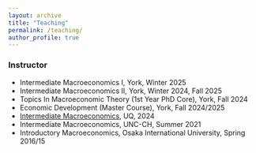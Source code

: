```yaml
---
layout: archive
title: "Teaching"
permalink: /teaching/
author_profile: true
---
```


### Instructor
* Intermediate Macroeconomics I, York, Winter 2025
* Intermediate Macroeconomics II, York, Winter 2024, Fall 2025
* Topics In Macroeconomic Theory (1st Year PhD Core), York, Fall 2024
* Economic Development (Master Course), York, Fall 2024/2025
* <a href="https://course-profiles.uq.edu.au/student_section_loader/section_1/131477">Intermediate Macroeconomics</a>, UQ, 2024
* Intermediate Macroeconomics, UNC-CH, Summer 2021
* Introductory Macroeconomics, Osaka International University, Spring 2016/15

<!-- ### Teaching Assistant
* Financial Markets and Economic Fluctuations, UNC-CH, Spring 2023
* Introduction to Economics, UNC-CH, Spring 2022
* Advanced Macroeconomics Theory I (Graduate), UNC-CH, Fall 2021/20/19/18 \[[Slides](https://github.com/yanranecon/Econ720_Recitation)\]  
* Intermediate Microeconomics, UNC-CH, Spring 2021
* Financial Economics, UNC-CH, Summer 2020
* Advanced Macroeconomics Theory II (Graduate), UNC-CH, Spring 2019

  [//]: # (**Outstanding Graduate Teaching Assistant Award 2020**)
  
  [//]: # (**Outstanding Graduate Teaching Assistant Award 2019**)
  
  [//]: # (**Outstanding Graduate Teaching Assistant Award 2018**)
-->
